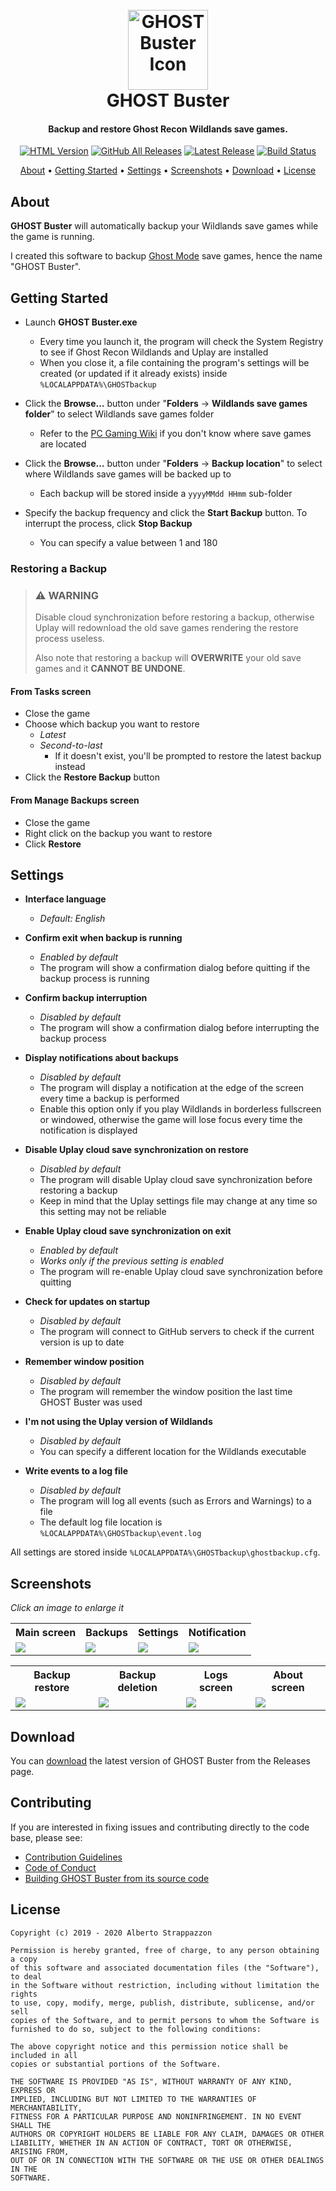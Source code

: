 <h1 align="center">
  <br>
  <img src="https://strappazzon.xyz/GRW-GHOST-Buster/assets/img/favicon.png" width="128px" alt="GHOST Buster Icon"></a>
  <br>
  GHOST Buster
  <br>
</h1>

<h4 align="center">Backup and restore Ghost Recon Wildlands save games.</h4>

<p align="center">
  <a href="https://strappazzon.xyz/GRW-GHOST-Buster"><img alt="HTML Version" src="https://img.shields.io/badge/HTML%20Version-%23ff5f2f?style=flat-square&logo=HTML5&logoColor=%23ffffff"></a>
  <a href="https://github.com/Strappazzon/GRW-GHOST-Buster/releases"><img alt="GitHub All Releases" src="https://img.shields.io/github/downloads/Strappazzon/GRW-GHOST-Buster/total?color=%23dd3333&label=Downloads&logo=DocuSign&logoColor=%23ffffff&style=flat-square"></a>
  <a href="https://github.com/Strappazzon/GRW-GHOST-Buster/releases/latest"><img alt="Latest Release" src="https://img.shields.io/github/v/release/Strappazzon/GRW-GHOST-Buster?color=%230077ee&include_prereleases&label=Latest%20Release&style=flat-square"></a>
  <a href="https://travis-ci.org/Strappazzon/GRW-GHOST-Buster/builds"><img alt="Build Status" src="https://img.shields.io/travis/Strappazzon/GRW-GHOST-Buster/ci?color=%23724cdb&label=Build&logo=travis-ci&logoColor=%23ffffff&style=flat-square"></a>
</p>

<p align="center">
  <a href="#about">About</a> •
  <a href="#getting-started">Getting Started</a> •
  <a href="#settings">Settings</a> •
  <a href="#screenshots">Screenshots</a> •
  <a href="#download">Download</a> •
  <a href="#license">License</a>
</p>

## About

**GHOST Buster** will automatically backup your Wildlands save games while the game is running.

I created this software to backup [Ghost Mode](https://web.archive.org/web/20190108052618/https://ghost-recon.ubisoft.com/wildlands/en-us/news/152-328968-16/special-operation-2-is-coming) save games, hence the name "GHOST Buster".

## Getting Started

* Launch **GHOST Buster.exe**
  * Every time you launch it, the program will check the System Registry to see if Ghost Recon Wildlands and Uplay are installed
  * When you close it, a file containing the program's settings will be created (or updated if it already exists) inside `%LOCALAPPDATA%\GHOSTbackup`

* Click the **Browse...** button under "**Folders** -> **Wildlands save games folder**" to select Wildlands save games folder
  * Refer to the [PC Gaming Wiki](https://www.pcgamingwiki.com/wiki/Tom_Clancy%27s_Ghost_Recon_Wildlands#Save_game_data_location) if you don't know where save games are located

* Click the **Browse...** button under "**Folders** -> **Backup location**" to select where Wildlands save games will be backed up to
  * Each backup will be stored inside a `yyyyMMdd HHmm` sub-folder

* Specify the backup frequency and click the **Start Backup** button. To interrupt the process, click **Stop Backup**
  * You can specify a value between 1 and 180

### Restoring a Backup

> ### ⚠️ **WARNING**
>
> Disable cloud synchronization before restoring a backup, otherwise Uplay will redownload the old save games rendering the restore process useless.
>
> Also note that restoring a backup will **OVERWRITE** your old save games and it **CANNOT BE UNDONE**.

#### From Tasks screen

* Close the game
* Choose which backup you want to restore
  * _Latest_
  * _Second-to-last_
    * If it doesn't exist, you'll be prompted to restore the latest backup instead
* Click the **Restore Backup** button

#### From Manage Backups screen

* Close the game
* Right click on the backup you want to restore
* Click **Restore**

## Settings

* **Interface language**
  * *Default: English*

* **Confirm exit when backup is running**
  * _Enabled by default_
  * The program will show a confirmation dialog before quitting if the backup process is running

* **Confirm backup interruption**
  * _Disabled by default_
  * The program will show a confirmation dialog before interrupting the backup process

* **Display notifications about backups**
  * *Disabled by default*
  * The program will display a notification at the edge of the screen every time a backup is performed
  * Enable this option only if you play Wildlands in borderless fullscreen or windowed, otherwise the game will lose focus every time the notification is displayed

* **Disable Uplay cloud save synchronization on restore**
  * _Disabled by default_
  * The program will disable Uplay cloud save synchronization before restoring a backup
  * Keep in mind that the Uplay settings file may change at any time so this setting may not be reliable

* **Enable Uplay cloud save synchronization on exit**
  * *Enabled by default*
  * *Works only if the previous setting is enabled*
  * The program will re-enable Uplay cloud save synchronization before quitting

* **Check for updates on startup**
  * _Disabled by default_
  * The program will connect to GitHub servers to check if the current version is up to date

* **Remember window position**
  * _Disabled by default_
  * The program will remember the window position the last time GHOST Buster was used

* **I'm not using the Uplay version of Wildlands**
  * _Disabled by default_
  * You can specify a different location for the Wildlands executable

* **Write events to a log file**
  * _Disabled by default_
  * The program will log all events (such as Errors and Warnings) to a file
  * The default log file location is `%LOCALAPPDATA%\GHOSTbackup\event.log`

All settings are stored inside `%LOCALAPPDATA%\GHOSTbackup\ghostbackup.cfg`.

## Screenshots

_Click an image to enlarge it_

<table>
  <tr>
    <th align="center">Main screen</th>
    <th align="center">Backups</th>
    <th align="center">Settings</th>
    <th align="center">Notification</th>
  </tr>
  <tr>
    <td><img src="https://strappazzon.xyz/GRW-GHOST-Buster/assets/img/screenshot.png"></td>
    <td><img src="https://strappazzon.xyz/GRW-GHOST-Buster/assets/img/screenshot_manage.png"></td>
    <td><img src="https://strappazzon.xyz/GRW-GHOST-Buster/assets/img/screenshot_settings.png"></td>
    <td><img src="https://strappazzon.xyz/GRW-GHOST-Buster/assets/img/screenshot_notification.jpg"></td>
  </tr>
</table>

<table>
  <tr>
    <th align="center">Backup restore</th>
    <th align="center">Backup deletion</th>
    <th align="center">Logs screen</th>
    <th align="center">About screen</th>
  </tr>
  <tr>
    <td><img src="https://strappazzon.xyz/GRW-GHOST-Buster/assets/img/screenshot_restore.png"></td>
    <td><img src="https://strappazzon.xyz/GRW-GHOST-Buster/assets/img/screenshot_delete.png"></td>
    <td><img src="https://strappazzon.xyz/GRW-GHOST-Buster/assets/img/screenshot_logs.png"></td>
    <td><img src="https://strappazzon.xyz/GRW-GHOST-Buster/assets/img/screenshot_about.png"></td>
  </tr>
</table>

## Download

You can [download](https://github.com/Strappazzon/GRW-GHOST-Buster/releases/latest) the latest version of GHOST Buster from the Releases page.

## Contributing

If you are interested in fixing issues and contributing directly to the code base, please see:

* [Contribution Guidelines](./CONTRIBUTING.md)
* [Code of Conduct](./CODE_OF_CONDUCT.md)
* [Building GHOST Buster from its source code](https://github.com/Strappazzon/GRW-GHOST-Buster/blob/master/src/BUILDING.md)

## License

```
Copyright (c) 2019 - 2020 Alberto Strappazzon

Permission is hereby granted, free of charge, to any person obtaining a copy
of this software and associated documentation files (the "Software"), to deal
in the Software without restriction, including without limitation the rights
to use, copy, modify, merge, publish, distribute, sublicense, and/or sell
copies of the Software, and to permit persons to whom the Software is
furnished to do so, subject to the following conditions:

The above copyright notice and this permission notice shall be included in all
copies or substantial portions of the Software.

THE SOFTWARE IS PROVIDED "AS IS", WITHOUT WARRANTY OF ANY KIND, EXPRESS OR
IMPLIED, INCLUDING BUT NOT LIMITED TO THE WARRANTIES OF MERCHANTABILITY,
FITNESS FOR A PARTICULAR PURPOSE AND NONINFRINGEMENT. IN NO EVENT SHALL THE
AUTHORS OR COPYRIGHT HOLDERS BE LIABLE FOR ANY CLAIM, DAMAGES OR OTHER
LIABILITY, WHETHER IN AN ACTION OF CONTRACT, TORT OR OTHERWISE, ARISING FROM,
OUT OF OR IN CONNECTION WITH THE SOFTWARE OR THE USE OR OTHER DEALINGS IN THE
SOFTWARE.
```
